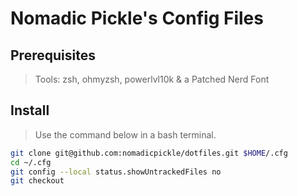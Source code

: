 # Nomadic Pickle's Config Files

## Prerequisites 
> Tools: zsh, ohmyzsh, powerlvl10k & a Patched Nerd Font

## Install

> Use the command below in a bash terminal.

```bash
git clone git@github.com:nomadicpickle/dotfiles.git $HOME/.cfg
cd ~/.cfg
git config --local status.showUntrackedFiles no
git checkout
```
